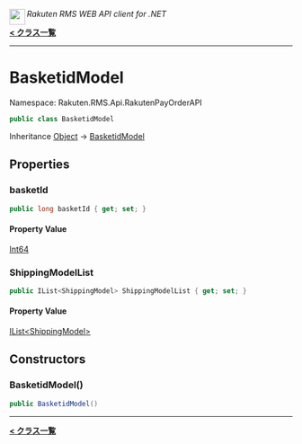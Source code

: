 <img align="left" style="height: 2em;" src="https://webservice.rakuten.co.jp/favicon.ico"><em>Rakuten RMS WEB API client for .NET</em>

[**< クラス一覧**](./)
- - -

# BasketidModel

Namespace: Rakuten.RMS.Api.RakutenPayOrderAPI

```csharp
public class BasketidModel
```

Inheritance [Object](https://docs.microsoft.com/en-us/dotnet/api/system.object) → [BasketidModel](./rakuten.rms.api.rakutenpayorderapi.basketidmodel)

## Properties

### <a id="properties-basketid"/>**basketId**

```csharp
public long basketId { get; set; }
```

#### Property Value

[Int64](https://docs.microsoft.com/en-us/dotnet/api/system.int64)<br>

### <a id="properties-shippingmodellist"/>**ShippingModelList**

```csharp
public IList<ShippingModel> ShippingModelList { get; set; }
```

#### Property Value

[IList&lt;ShippingModel&gt;](https://docs.microsoft.com/en-us/dotnet/api/system.collections.generic.ilist-1)<br>

## Constructors

### <a id="constructors-.ctor"/>**BasketidModel()**

```csharp
public BasketidModel()
```


- - -
[**< クラス一覧**](./)
